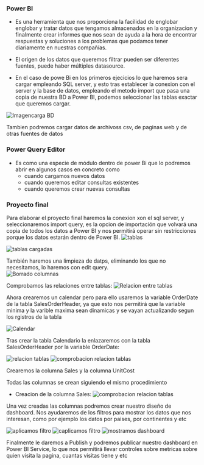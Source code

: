 ### Power BI

- Es una herramienta que nos proporciona la facilidad de englobar englobar y tratar datos que tengamos almacenados
en la organizacion y finalmente crear informes que nos sean de ayuda a la hora de encontrar respuestas y soluciones
a los problemas que podamos tener diariamente en nuestras compañías.


- El origen de los datos que queremos filtrar pueden ser diferentes fuentes, puede haber múltiples datasource.

- En el caso de powe Bi en los primeros ejecicios lo que haremos sera cargar empleando SQL server, y esto tras establecer
la conexion con el server y la base de datos, empleando el metodo import que pasa una copia de nuestra BD a Power BI, podemos seleccionar las tablas exactar que queremos cargar.

![Imagencarga BD](imagenes/carga_bd.png)


Tambien podremos cargar datos de archivoss csv, de paginas web y de otras fuentes de datos

### Power Query Editor

- Es como una especie de módulo dentro de power Bi que lo podremos abrir en algunos casos en concreto como
     - cuando cargamos nuevos datos
     - cuando queremos editar consultas existentes 
     - cuando queremos crear nuevas consultas

### Proyecto final 
Para elaborar el proyecto final haremos la conexion xon el sql server, y seleccionaremos import query,
es la opcion de importación que volvará una copia de todos los datos a Power BI y nos permitirá 
operar sin restricciones porque los datos estarán dentro de Power BI.
![tablas](/imagenes/sales_loas.png)

![tablas cargadas](imagenes/tables_loaded.png)

También haremos una limpieza de datps, eliminando los que no necesitamos, lo haremos con edit query.    
![Borrado columnas](imagenes/remove_columns.png)

Comprobamos las relaciones entre tablas:
![Relacion entre tablas](imagenes/relaciones_tablas.png)

Ahora crearemos un calendar pero para ello usaremos la  variable OrderDate de la tabla SalesOrderHeader,
ya que esto nos permitirá que la variable minima y la varible maxima sean dinamicas y se vayan actualizando 
segun los rgistros de la tabla

![Calendar](imagenes/calendar_creation.png)

Tras crear la tabla Calendario la enlazaremos con la tabla SalesOrderHeader por la variable OrderDate:

![relacion tablas](imagenes/new_relationship.png)
![comprobacion relacion tablas](imagenes/comprobacion_relationship.png)

Crearemos la columna Sales y la columna UnitCost

Todas las columnas se crean siguiendo el mismo procedimiento
- Creacion de la columna Sales:
![comprobacion relacion tablas](imagenes/creacion_sales.png)


Una vez creadas las columnas podremos crear nuestro diseño de dashboard.
Nos ayudaremos de los filtros para mostrar los datos que nos interesan, como por ejemplo los datos por paises,
por continentes y etc

![aplicamos filtro](imagenes/aplicamos_filtro.png)
![caplicamos filtro](imagenes/aplicamos_filtro2.png)
![mostramos dashboard](imagenes/dashboard.png)

Finalmente le daremos a Publish y podremos publicar nuestro dashboard en Power BI Service, 
lo que nos permitirá llevar controles sobre metricas sobre quien visita la pagina, cuantas visitas tiene y etc
